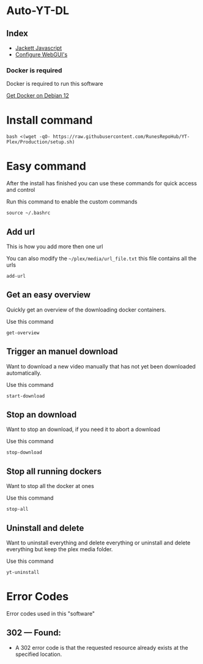 # Auto-YT-DL

## Index

* [Jackett Javascript](jackett-javascript.md)
* [Configure WebGUI's](Config-Web.md)


### Docker is required

Docker is required to run this software

[Get Docker on Debian 12](https://linuxiac.com/how-to-install-docker-on-debian-12-bookworm/
)

# Install command

```
bash <(wget -qO- https://raw.githubusercontent.com/RunesRepoHub/YT-Plex/Production/setup.sh)
```

# Easy command

After the install has finished you can use these commands for quick access and control

Run this command to enable the custom commands

```
source ~/.bashrc
```

## Add url 

This is how you add more then one url

You can also modify the `~/plex/media/url_file.txt` this file contains all the urls

``` 
add-url
```

## Get an easy overview

Quickly get an overview of the downloading docker containers.

Use this command

```
get-overview
```

## Trigger an manuel download

Want to download a new video manually that has not yet been downloaded automatically.

Use this command

```
start-download
```

## Stop an download

Want to stop an download, if you need it to abort a download

Use this command

```
stop-download
```

## Stop all running dockers

Want to stop all the docker at ones 

Use this command

```
stop-all
```

## Uninstall and delete

Want to uninstall everything and delete everything or uninstall and delete everything but keep the plex media folder.

Use this command

```
yt-uninstall
```

# Error Codes

Error codes used in this "software"

## 302 — Found:

* A 302 error code is that the requested resource already exists at the specified location.
